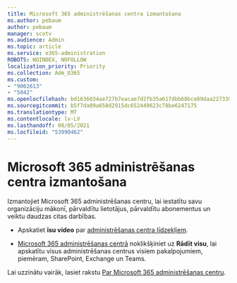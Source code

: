 ```yaml
---
title: Microsoft 365 administrēšanas centra izmantošana
ms.author: pebaum
author: pebaum
manager: scotv
ms.audience: Admin
ms.topic: article
ms.service: o365-administration
ROBOTS: NOINDEX, NOFOLLOW
localization_priority: Priority
ms.collection: Adm_O365
ms.custom:
- "9002613"
- "5042"
ms.openlocfilehash: bd1636034ae727b7eacae7d2fb35a617dbb68bce89daa227339143b735f2a884
ms.sourcegitcommit: b5f7da89a650d2915dc652449623c78be6247175
ms.translationtype: MT
ms.contentlocale: lv-LV
ms.lasthandoff: 08/05/2021
ms.locfileid: "53990462"
---
```

# <a name="using-the-microsoft-365-admin-center"></a>Microsoft 365 administrēšanas centra izmantošana

Izmantojiet Microsoft 365 administrēšanas centru, lai iestatītu savu organizāciju mākonī, pārvaldītu lietotājus, pārvaldītu abonementus un veiktu daudzas citas darbības.

- Apskatiet **īsu video** par [administrēšanas centra līdzekļiem](https://www.microsoft.com/videoplayer/embed/RWfvDL).

- [Microsoft 365 administrēšanas centrā](https://admin.microsoft.com/AdminPortal/Home#/homepage) noklikšķiniet uz **Rādīt visu**, lai apskatītu visus administrēšanas centrus visiem pakalpojumiem, piemēram, SharePoint, Exchange un Teams.

Lai uzzinātu vairāk, lasiet rakstu [Par Microsoft 365 administrēšanas centru](https://docs.microsoft.com/microsoft-365/admin/admin-overview/about-the-admin-center).
